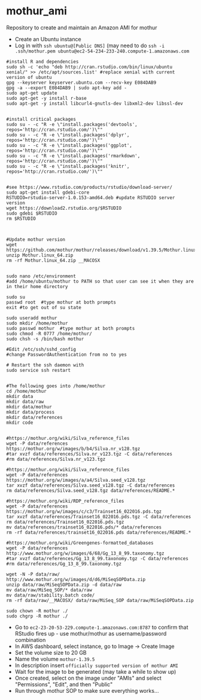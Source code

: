# mothur_ami
Repository to create and maintain an Amazon AMI for mothur

* Create an Ubuntu instance
* Log in with `ssh ubuntu@[Public DNS]` (may need to do `ssh -i .ssh/mothur.pem ubuntu@ec2-54-234-233-240.compute-1.amazonaws.com`

````
#install R and dependencies
sudo sh -c 'echo "deb http://cran.rstudio.com/bin/linux/ubuntu xenial/" >> /etc/apt/sources.list' #replace xenial with current version of ubuntu
gpg --keyserver keyserver.ubuntu.com --recv-key E084DAB9
gpg -a --export E084DAB9 | sudo apt-key add -
sudo apt-get update
sudo apt-get -y install r-base
sudo apt-get -y install libcurl4-gnutls-dev libxml2-dev libssl-dev


#install critical packages
sudo su - -c "R -e \"install.packages('devtools', repos='http://cran.rstudio.com/')\""
sudo su - -c "R -e \"install.packages('dplyr', repos='http://cran.rstudio.com/')\""
sudo su - -c "R -e \"install.packages('ggplot', repos='http://cran.rstudio.com/')\""
sudo su - -c "R -e \"install.packages('rmarkdown', repos='http://cran.rstudio.com/')\""
sudo su - -c "R -e \"install.packages('knitr', repos='http://cran.rstudio.com/')\""


#see https://www.rstudio.com/products/rstudio/download-server/
sudo apt-get install gdebi-core
RSTUDIO=rstudio-server-1.0.153-amd64.deb #update RSTUDIO server version
wget https://download2.rstudio.org/$RSTUDIO
sudo gdebi $RSTUDIO
rm $RSTUDIO



#Update mothur version
wget https://github.com/mothur/mothur/releases/download/v1.39.5/Mothur.linux_64.zip
unzip Mothur.linux_64.zip
rm -rf Mothur.linux_64.zip __MACOSX


sudo nano /etc/environment
#add /home/ubuntu/mothur to PATH so that user can see it when they are in their home directory

sudo su
passwd root  #type mothur at both prompts
exit #to get out of su state

sudo useradd mothur
sudo mkdir /home/mothur
sudo passwd mothur  #type mothur at both prompts
sudo chmod -R 0777 /home/mothur/
sudo chsh -s /bin/bash mothur

#Edit /etc/ssh/sshd_config
#change PasswordAuthentication from no to yes

# Restart the ssh daemon with
sudo service ssh restart


#The following goes into /home/mothur
cd /home/mothur
mkdir data
mkdir data/raw
mkdir data/mothur
mkdir data/process
mkdir data/references
mkdir code


#https://mothur.org/wiki/Silva_reference_files
wget -P data/references https://mothur.org/w/images/b/b4/Silva.nr_v128.tgz
#tar xvzf data/references/Silva.nr_v123.tgz -C data/references
#rm data/references/Silva.nr_v123.tgz

#https://mothur.org/wiki/Silva_reference_files
wget -P data/references https://mothur.org/w/images/a/a4/Silva.seed_v128.tgz
tar xvzf data/references/Silva.seed_v128.tgz -C data/references
rm data/references/Silva.seed_v128.tgz data/references/README.*

#https://mothur.org/wiki/RDP_reference_files
wget -P data/references https://mothur.org/w/images/c/c3/Trainset16_022016.pds.tgz
tar xvzf data/references/Trainset16_022016.pds.tgz -C data/references
rm data/references/Trainset16_022016.pds.tgz
mv data/references/trainset16_022016.pds/* data/references
rm -rf data/references/trainset16_022016.pds data/references/README.*

#https://mothur.org/wiki/Greengenes-formatted_databases
wget -P data/references http://www.mothur.org/w/images/6/68/Gg_13_8_99.taxonomy.tgz
#tar xvzf data/references/Gg_13_8_99.taxonomy.tgz -C data/references
#rm data/references/Gg_13_8_99.taxonomy.tgz

wget -N -P data/raw/ http://www.mothur.org/w/images/d/d6/MiSeqSOPData.zip
unzip data/raw/MiSeqSOPData.zip -d data/raw
mv data/raw/MiSeq_SOP/* data/raw
mv data/raw/stability.batch code/
rm -rf data/raw/__MACOSX/ data/raw/MiSeq_SOP data/raw/MiSeqSOPData.zip

sudo chown -R mothur ./
sudo chgrp -R mothur ./
````

* Go to `ec2-23-20-53-229.compute-1.amazonaws.com:8787` to confirm that RStudio fires up - use mothur/mothur as username/password combination
* In AWS dashboard, select instance, go to Image -> Create Image
* Set the volume size to 20 GB
* Name the volume `mothur-1.39.5`
* In description insert `officially supported version of mothur AMI`
* Wait for the image to be generated (may take a while to show up)
* Once created, select on the image under "AMIs" and select "Permissions", "Edit", and then "Public"
* Run through mothur SOP to make sure everything works...
